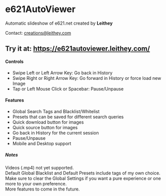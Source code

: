 # e621AutoViewer
Automatic slideshow of e621.net created by <b>Leithey</b>
<p>Contact: <a href="mailto:creations@leithey.com">creations@leithey.com</a></p>

## Try it at: https://e621autoviewer.leithey.com/

#### Controls

<ul>
    <li>Swipe Left or Left Arrow Key: Go back in History</li>
    <li>Swipe Right or Right Arrow Key: Go forward in History or force load new Image</li>
    <li>Tap or Left Mouse Click or Spacebar: Pause/Unpause</li>
</ul>

#### Features
- Global Search Tags and Blacklist/Whitelist
- Presets that can be saved for different search queries
- Quick download button for images
- Quick source button for images
- Go back in History for the current session
- Pause/Unpause
- Mobile and Desktop support

##### Notes
Videos (.mp4) not yet supported. <br>
Default Global Blacklist and Default Presets include tags of my own choice. Make sure to clear the Global Settings if you want a pure experience or one more to your own preference.<br>
More features to come in the future.
